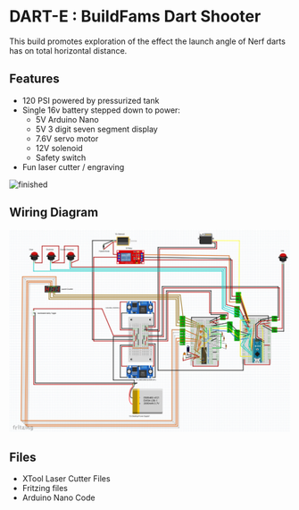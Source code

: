 # DART-E : BuildFams Dart Shooter

This build promotes exploration of the effect the launch angle of Nerf darts has on total horizontal distance.

## Features

- 120 PSI powered by pressurized tank
- Single 16v battery stepped down to power:
  - 5V Arduino Nano
  - 5V 3 digit seven segment display
  - 7.6V servo motor
  - 12V solenoid
  - Safety switch
- Fun laser cutter / engraving

![finished](docs/dart_finished.jpeg)

## Wiring Diagram

![wiring](docs/dart_fritzing.png)

## Files

- XTool Laser Cutter Files
- Fritzing files
- Arduino Nano Code
